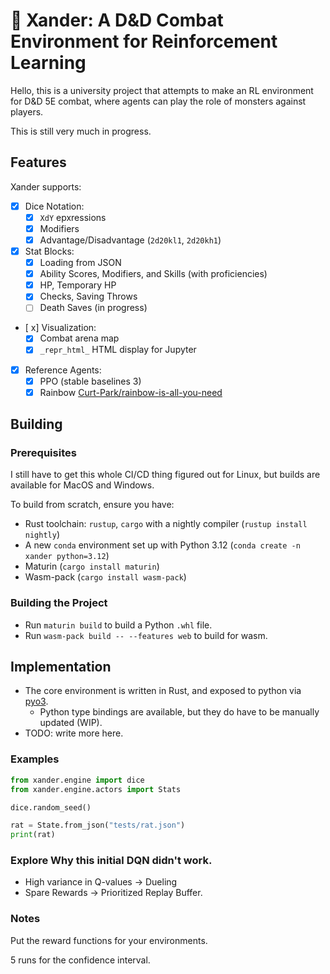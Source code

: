 # 🚧 Xander: A D&D Combat Environment for Reinforcement Learning

Hello, this is a university project that attempts to make an RL environment for D&D 5E combat,
where agents can play the role of monsters against players.

This is still very much in progress.

## Features

Xander supports:
- [x] Dice Notation:
  - [x] `XdY` epxressions
  - [x] Modifiers
  - [x] Advantage/Disadvantage (`2d20kl1`, `2d20kh1`) 
- [x] Stat Blocks:
  - [x] Loading from JSON
  - [x] Ability Scores, Modifiers, and Skills (with proficiencies)
  - [x] HP, Temporary HP
  - [x] Checks, Saving Throws
  - [ ] Death Saves (in progress)
- [ x] Visualization:
  - [x] Combat arena map
  - [x] `_repr_html_` HTML display for Jupyter
- [x] Reference Agents:
  - [x] PPO (stable baselines 3)
  - [x] Rainbow [Curt-Park/rainbow-is-all-you-need](https://github.com/Curt-Park/rainbow-is-all-you-need)

## Building


### Prerequisites
I still have to get this whole CI/CD thing figured out for Linux, but builds are available for MacOS and Windows.

To build from scratch, ensure you have:
* Rust toolchain: `rustup`, `cargo` with a nightly compiler (`rustup install nightly`)
* A new `conda` environment set up with Python 3.12 (`conda create -n xander python=3.12`)
* Maturin (`cargo install maturin`)
* Wasm-pack (`cargo install wasm-pack`)

### Building the Project

* Run `maturin build` to build a Python `.whl` file.
* Run `wasm-pack build -- --features web` to build for wasm.

## Implementation
* The core environment is written in Rust, and exposed to python via [pyo3](https://github.com/PyO3/pyo3).
  * Python type bindings are available, but they do have to be manually updated (WIP).
* TODO: write more here.

### Examples
```python
from xander.engine import dice
from xander.engine.actors import Stats

dice.random_seed()

rat = State.from_json("tests/rat.json")
print(rat)
```

### Explore Why this initial DQN didn't work.
* High variance in Q-values -> Dueling
* Spare Rewards -> Prioritized Replay Buffer.

### Notes
Put the reward functions for your environments.

5 runs for the confidence interval.
